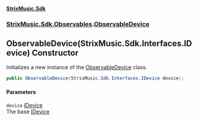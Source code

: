 #### [StrixMusic.Sdk](./index.md 'index')
### [StrixMusic.Sdk.Observables](./StrixMusic-Sdk-Observables.md 'StrixMusic.Sdk.Observables').[ObservableDevice](./StrixMusic-Sdk-Observables-ObservableDevice.md 'StrixMusic.Sdk.Observables.ObservableDevice')
## ObservableDevice(StrixMusic.Sdk.Interfaces.IDevice) Constructor
Initializes a new instance of the [ObservableDevice](./StrixMusic-Sdk-Observables-ObservableDevice.md 'StrixMusic.Sdk.Observables.ObservableDevice') class.  
```csharp
public ObservableDevice(StrixMusic.Sdk.Interfaces.IDevice device);
```
#### Parameters
<a name='StrixMusic-Sdk-Observables-ObservableDevice-ObservableDevice(StrixMusic-Sdk-Interfaces-IDevice)-device'></a>
`device` [IDevice](./StrixMusic-Sdk-Interfaces-IDevice.md 'StrixMusic.Sdk.Interfaces.IDevice')  
The base [IDevice](./StrixMusic-Sdk-Interfaces-IDevice.md 'StrixMusic.Sdk.Interfaces.IDevice')  
  
